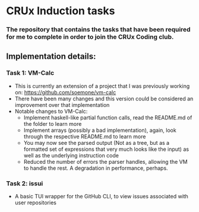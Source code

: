 # CRUx Induction tasks
### The repository that contains the tasks that have been required for me to complete in order to join the CRUx Coding club.
## Implementation details:
### Task 1: VM-Calc
- This is currently an extension of a project that I was previously working on: https://github.com/soemone/vm-calc
- There have been many changes and this version could be considered an improvement over that implementation
- Notable changes to VM-Calc:
    - Implement haskell-like partial function calls, read the README.md of the folder to learn more
    - Implement arrays (possibly a bad implementation), again, look through the respective README.md to learn more
    - You may now see the parsed output (Not as a tree, but as a formatted set of expressions that very much looks like the input) as well as the underlying instruction code
    - Reduced the number of errors the parser handles, allowing the VM to handle the rest. A degradation in performance, perhaps.

### Task 2: issui
- A basic TUI wrapper for the GitHub CLI, to view issues associated with user repositories
